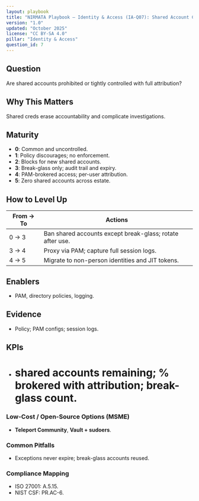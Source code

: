 ```yaml
---
layout: playbook
title: "NIRMATA Playbook — Identity & Access (IA-Q07): Shared Account Controls"
version: "1.0"
updated: "October 2025"
license: "CC BY-SA 4.0"
pillar: "Identity & Access"
question_id: 7
---
```


## Question
Are shared accounts prohibited or tightly controlled with full attribution?

## Why This Matters
Shared creds erase accountability and complicate investigations.

## Maturity
- **0**: Common and uncontrolled.  
- **1**: Policy discourages; no enforcement.  
- **2**: Blocks for new shared accounts.  
- **3**: Break-glass only; audit trail and expiry.  
- **4**: PAM-brokered access; per-user attribution.  
- **5**: Zero shared accounts across estate.

## How to Level Up
| From → To | Actions |
|---|---|
|0 → 3| Ban shared accounts except break-glass; rotate after use.|
|3 → 4| Proxy via PAM; capture full session logs.|
|4 → 5| Migrate to non-person identities and JIT tokens.|

## Enablers
- PAM, directory policies, logging.

## Evidence
- Policy; PAM configs; session logs.

## KPIs
- # shared accounts remaining; % brokered with attribution; break-glass count.

### Low-Cost / Open-Source Options (MSME)
- **Teleport Community**, **Vault + sudoers**.

### Common Pitfalls
- Exceptions never expire; break-glass accounts reused.

### Compliance Mapping
- ISO 27001: A.5.15.  
- NIST CSF: PR.AC-6.

